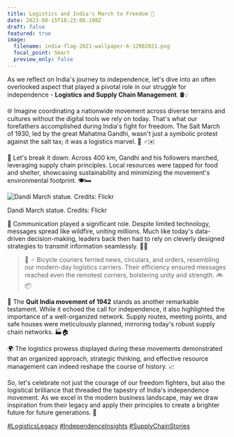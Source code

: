 ```yaml
---
title: Logistics and India's March to Freedom 🚀
date: 2023-08-15T18:23:08.198Z
draft: false
featured: true
image:
  filename: india-flag-2021-wallpaper-6-12082021.png
  focal_point: Smart
  preview_only: false
---
```

<!--StartFragment-->

As we reflect on India's journey to independence, let's dive into an often overlooked aspect that played a pivotal role in our struggle for independence - **Logistics and Supply Chain Management**. 🛢️💡



🌐 Imagine coordinating a nationwide movement across diverse terrains and cultures without the digital tools we rely on today. That's what our forefathers accomplished during India's fight for freedom. The Salt March of 1930, led by the great Mahatma Gandhi, wasn't just a symbolic protest against the salt tax; it was a logistics marvel. 🚶 ♂️✉️



💪 Let's break it down: Across 400 km, Gandhi and his followers marched, leveraging supply chain principles. Local resources were tapped for food and shelter, showcasing sustainability and minimizing the movement's environmental footprint. 🍽️🛏️

![Dandi March statue. Credits: Flickr](gandhi.jpg "Dandi March statue. Credits: Flickr")

Dandi March statue. Credits: Flickr



📢 Communication played a significant role. Despite limited technology, messages spread like wildfire, uniting millions. Much like today's data-driven decision-making, leaders back then had to rely on cleverly designed strategies to transmit information seamlessly. 📡📜



> 🚴 ♂️ Bicycle couriers ferried news, circulars, and orders, resembling our modern-day logistics carriers. Their efficiency ensured messages reached even the remotest corners, bolstering unity and strength. 🚲📦



💬 The **Quit India movement of 1942** stands as another remarkable testament. While it echoed the call for independence, it also highlighted the importance of a well-organized network. Supply routes, meeting points, and safe houses were meticulously planned, mirroring today's robust supply chain networks. 🏭🏠



🌍 The logistics prowess displayed during these movements demonstrated that an organized approach, strategic thinking, and effective resource management can indeed reshape the course of history. 📈



So, let's celebrate not just the courage of our freedom fighters, but also the logistical brilliance that threaded the tapestry of India's independence movement. As we excel in the modern business landscape, may we draw inspiration from their legacy and apply their principles to create a brighter future for future generations. 🌅



[\#LogisticsLegacy](https://www.linkedin.com/feed/hashtag/logisticslegacy) [\#IndependenceInsights](https://www.linkedin.com/feed/hashtag/independenceinsights) [\#SupplyChainStories](https://www.linkedin.com/feed/hashtag/supplychainstories)

<!--EndFragment-->
